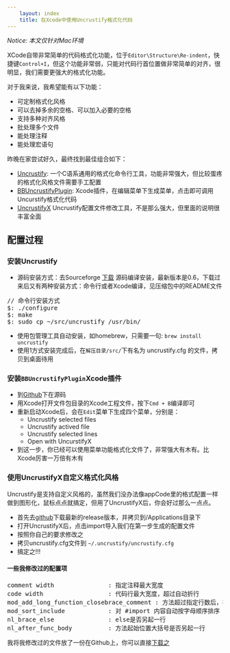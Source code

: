 ```yaml
---
	layout: index
	title: 在Xcode中使用Uncrustify格式化代码
---
```


*Notice: 本文仅针对Mac环境*

XCode自带非常简单的代码格式化功能，位于`Editor\Structure\Re-indent`，快捷键`Control+I`，但这个功能非常弱，只能对代码行首位置做非常简单的对齐，很明显，我们需要更强大的格式化功能。

对于我来说，我希望能有以下功能：

- 可定制格式化风格
- 可以去掉多余的空格、可以加入必要的空格
- 支持多种对齐风格
- 批处理多个文件
- 能处理注释
- 能处理宏语句

昨晚在家尝试好久，最终找到最佳组合如下：

- [Uncrustify](http://uncrustify.sourceforge.net/): 一个C语系通用的格式化命令行工具，功能非常强大，但比较蛋疼的格式化风格文件需要手工配置
- [BBUncrustifyPlugin](https://github.com/benoitsan/BBUncrustifyPlugin-Xcode): Xcode插件，在编辑菜单下生成菜单，点击即可调用Uncurstify格式化代码
- [UncrustifyX](https://github.com/ryanmaxwell/UncrustifyX) Uncrustify配置文件修改工具，不是那么强大，但里面的说明很丰富全面

## 配置过程

### 安装Uncrustify

- 源码安装方式：去Sourceforge [下载](http://sourceforge.net/projects/uncrustify/files/) 源码编译安装，最新版本是0.6，下载过来后又有两种安装方式：命令行或者Xcode编译，见压缩包中的README文件
<pre launage="bash">
// 命令行安装方式
$: ./configure
$: make
$: sudo cp ~/src/uncrustify /usr/bin/
</pre>
- 使用包管理工具自动安装，如homebrew，只需要一句: `brew install uncrustify`
- 使用1方式安装完成后，在`解压目录/src/`下有名为 uncrustify.cfg 的文件，拷贝到桌面待用
	
### 安装`BBUncrustifyPlugin`Xcode插件
	
- 到[Github](https://github.com/benoitsan/BBUncrustifyPlugin-Xcode)下在源码
- 用Xcode打开文件包目录的Xcode工程文件，按下`Cmd + B`编译即可
- 重新启动Xcode后，会在`Edit`菜单下生成四个菜单，分别是：
	- Uncrustify selected files
	- Uncrustify actived file
	- Uncrustify selected lines
	- Open with UncurstifyX
- 到这一步，你已经可以使用菜单功能格式化文件了，非常强大有木有。比Xcode厉害一万倍有木有

### 使用UncrustifyX自定义格式化风格

Uncrustify是支持自定义风格的，虽然我们没办法像appCode里的格式配置一样做到图形化，鼠标点点就搞定，但用了UncrustifyX后，你会好过那么一点点。

- 首先去[github](https://github.com/ryanmaxwell/UncrustifyX/releases)下载最新的release版本，并拷贝到/Applications目录下
- 打开UncrustifyX后，点击import导入我们在第一步生成的配置文件
- 按照你自己的要求修改之
- 拷贝uncrustify.cfg文件到 `~/.uncrustify/uncrustify.cfg`
- 搞定之!!!

#### 一些我修改过的配置项
<pre>
comment width 				: 指定注释最大宽度
code width 					: 代码行最大宽度，超过自动折行
mod_add_long_function_closebrace_comment : 方法超过指定行数后，在方法结束大括号后自动加入内容为方法名称的注释
mod_sort_include 			: 对 #import 内容自动按字母顺序排序
nl_brace_else 				: else是否另起一行
nl_after_func_body 			: 方法起始位置大括号是否另起一行
</pre>

我将我修改过的文件放了一份在Github上，你可以直接[下载之](https://raw.github.com/xfantasy/dotfiles/master/uncrustify.cfg)
